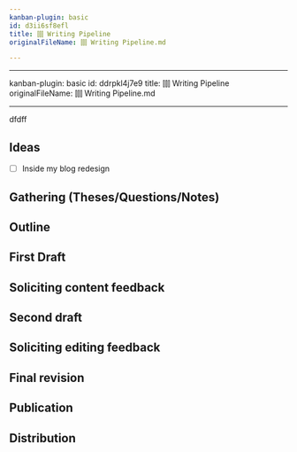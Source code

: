 ```yaml
---
kanban-plugin: basic
id: d3ii6sf8efl
title: ⫿⫿⫿ Writing Pipeline
originalFileName: ⫿⫿⫿ Writing Pipeline.md

---
```


---
kanban-plugin: basic
id: ddrpkl4j7e9
title: ⫿⫿⫿ Writing Pipeline
originalFileName: ⫿⫿⫿ Writing Pipeline.md

---

dfdff

## Ideas

* [ ] Inside my blog redesign

## Gathering (Theses/Questions/Notes)

## Outline

## First Draft

## Soliciting content feedback

## Second draft

## Soliciting editing feedback

## Final revision

## Publication

## Distribution
